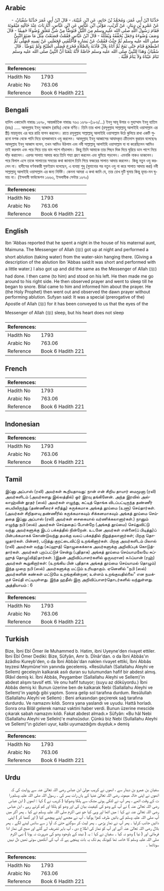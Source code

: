 ## Arabic


<div dir="rtl" lang="ar" style={{fontSize:'larger',backgroundColor:'#f8f9fa',padding:20}}>
حَدَّثَنَا ابْنُ أَبِي عُمَرَ، وَمُحَمَّدُ بْنُ حَاتِمٍ، عَنِ ابْنِ عُيَيْنَةَ، - قَالَ ابْنُ أَبِي عُمَرَ حَدَّثَنَا سُفْيَانُ، - عَنْ عَمْرِو بْنِ دِينَارٍ، عَنْ كُرَيْبٍ، مَوْلَى ابْنِ عَبَّاسٍ عَنِ ابْنِ عَبَّاسٍ، أَنَّهُ بَاتَ عِنْدَ خَالَتِهِ مَيْمُونَةَ فَقَامَ رَسُولُ اللَّهِ صلى الله عليه وسلم مِنَ اللَّيْلِ فَتَوَضَّأَ مِنْ شَنٍّ مُعَلَّقٍ وُضُوءًا خَفِيفًا - قَالَ وَصَفَ وُضُوءَهُ وَجَعَلَ يُخَفِّفُهُ وَيُقَلِّلُهُ - قَالَ ابْنُ عَبَّاسٍ فَقُمْتُ فَصَنَعْتُ مِثْلَ مَا صَنَعَ النَّبِيُّ صلى الله عليه وسلم ثُمَّ جِئْتُ فَقُمْتُ عَنْ يَسَارِهِ فَأَخْلَفَنِي فَجَعَلَنِي عَنْ يَمِينِهِ فَصَلَّى ثُمَّ اضْطَجَعَ فَنَامَ حَتَّى نَفَخَ ثُمَّ أَتَاهُ بِلاَلٌ فَآذَنَهُ بِالصَّلاَةِ فَخَرَجَ فَصَلَّى الصُّبْحَ وَلَمْ يَتَوَضَّأْ ‏.‏ قَالَ سُفْيَانُ وَهَذَا لِلنَّبِيِّ صلى الله عليه وسلم خَاصَّةً لأَنَّهُ بَلَغَنَا أَنَّ النَّبِيَّ صلى الله عليه وسلم تَنَامُ عَيْنَاهُ وَلاَ يَنَامُ قَلْبُهُ ‏.‏
</div>
<div style={{backgroundColor:'#f8f9fa',padding:20, marginBottom: 10}}><table> <thead> <tr> <th>References:</th> <th></th> </tr> </thead> <tbody><tr><td>Hadith No</td><td>1793</td></tr><tr><td>Arabic No</td><td>763.06</td></tr><tr><td>Reference</td><td>Book 6 Hadith 221</td></tr></tbody></table></div>

## Bengali


<div dir="ltr" lang="bn" style={{fontSize:'larger',backgroundColor:'#f8f9fa',padding:20}}>
হাদিস একাডেমি নাম্বারঃ ১৬৭৮, আন্তর্জাতিক নাম্বারঃ ৭৬৩ ১৬৭৮-(১৮৬/...) ইবনু আবূ উমার ও মুহাম্মাদ ইবনু হাতিম (রহঃ) ..... আবদুল্লাহ ইবনু আব্বাস (রাযিঃ) থেকে বর্ণিত। তিনি তার খালা (রসূলুল্লাহ সাল্লাল্লাহু আলাইহি ওয়াসাল্লাম এর স্ত্রী) মায়মূনাহ এর ঘরে রাত্রি যাপন করলেন। রাতে রসূলুল্লাহ সাল্লাল্লাহু আলাইহি ওয়াসাল্লাম উঠে ঝুলিয়ে রাখা একটি পুরনো মশক থেকে পানি নিয়ে হালকাভাবে ওযু করলেন। আবদুল্লাহ ইবনু আব্বাসের আযাদকৃত ক্রীতদাস কুরায়ব বলেছেনঃ আবদুল্লাহ ইবনু আব্বাস বলেন, তখন আমিও উঠলাম এবং নবী সাল্লাল্লাহু আলাইহি ওয়াসাল্লাম যা যা করেছিলেন আমিও তাই করলাম এবং পরে গিয়ে তার বাম পাশে দাঁড়ালাম। কিন্তু তিনি আমাকে তার পিছন দিক দিয়ে ঘুরিয়ে ডান পাশে নিয়ে দাঁড় করালেন। এরপর সালাত আদায় করে তিনি শয্যা গ্রহণ করলেন এবং ঘুমিয়ে পড়লেন। এমনকি নাকও ডাকলেন। পরে বিলাল এসে তাকে সালাতের সময়ের কথা জানালে তিনি গিয়ে ফজরের সালাত আদায় করলেন। কিন্তু নতুন ওযু করলেন না। হাদীসের বর্ণনাকারী সুফইয়ান বলেছেন, এ ব্যবস্থা শুধু (ঘুমানোর পর নতুন ওযু না করে সালাত আদায় করা) নবী সাল্লাল্লাহু আলাইহি ওয়াসাল্লাম এর জন্য নির্দিষ্ট। কেননা আমরা এ কথা জানি যে, তার চোখ দুটি ঘুমায় কিন্তু হৃদয়-মন ঘুমায় না। (ইসলামী ফাউন্ডেশন ১৬৬৩, ইসলামীক সেন্টার ১৬৭০)
</div>
<div style={{backgroundColor:'#f8f9fa',padding:20, marginBottom: 10}}><table> <thead> <tr> <th>References:</th> <th></th> </tr> </thead> <tbody><tr><td>Hadith No</td><td>1793</td></tr><tr><td>Arabic No</td><td>763.06</td></tr><tr><td>Reference</td><td>Book 6 Hadith 221</td></tr></tbody></table></div>

## English


<div dir="ltr" lang="en" style={{fontSize:'larger',backgroundColor:'#f8f9fa',padding:20}}>
Ibn 'Abbas reported that he spent a night in the house of his maternal aunt, Maimuna. The Messenger of Allah (ﷺ) got up at night and performed a short ablution (taking water) from the water-skin hanging there. (Giving a description of the ablution Ibn 'Abbas said:It was short and performed with a little water.) I also got up and did the same as the Messenger of Allah (ﷺ) had done. I then came (to him) and stood on his left. He then made me go around to his right side. He then observed prayer and went to sleep till he began to snore. Bilal came to him and informed him about the prayer. He (the Holy Prophet) then went out and observed the dawn prayer without performing ablution. Sufyan said: It was a special (prerogative of the) Apostle of Allah (ﷺ) for it has been conveyed to us that the eyes of the Messenger of Allah (ﷺ) sleep, but his heart does not sleep
</div>
<div style={{backgroundColor:'#f8f9fa',padding:20, marginBottom: 10}}><table> <thead> <tr> <th>References:</th> <th></th> </tr> </thead> <tbody><tr><td>Hadith No</td><td>1793</td></tr><tr><td>Arabic No</td><td>763.06</td></tr><tr><td>Reference</td><td>Book 6 Hadith 221</td></tr></tbody></table></div>

## French


<div dir="ltr" lang="fr" style={{fontSize:'larger',backgroundColor:'#f8f9fa',padding:20}}>

</div>
<div style={{backgroundColor:'#f8f9fa',padding:20, marginBottom: 10}}><table> <thead> <tr> <th>References:</th> <th></th> </tr> </thead> <tbody><tr><td>Hadith No</td><td>1793</td></tr><tr><td>Arabic No</td><td>763.06</td></tr><tr><td>Reference</td><td>Book 6 Hadith 221</td></tr></tbody></table></div>

## Indonesian


<div dir="ltr" lang="id" style={{fontSize:'larger',backgroundColor:'#f8f9fa',padding:20}}>

</div>
<div style={{backgroundColor:'#f8f9fa',padding:20, marginBottom: 10}}><table> <thead> <tr> <th>References:</th> <th></th> </tr> </thead> <tbody><tr><td>Hadith No</td><td>1793</td></tr><tr><td>Arabic No</td><td>763.06</td></tr><tr><td>Reference</td><td>Book 6 Hadith 221</td></tr></tbody></table></div>

## Tamil


<div dir="ltr" lang="ta" style={{fontSize:'larger',backgroundColor:'#f8f9fa',padding:20}}>
இப்னு அப்பாஸ் (ரலி) அவர்கள் கூறியதாவது: நான் என் சிறிய தாயார் மைமூனா (ரலி) அவர்களிடம் (அவர்களது இல்லத்தில்) ஓர் இரவு தங்கினேன். அந்த இரவில் அல்லாஹ்வின் தூதர் (ஸல்) அவர்கள் எழுந்து, கட்டித் தொங்க விடப்பட்டிருந்த தண்ணீர் பையிலிருந்து (தண்ணீரைச் சரித்து) சுருக்கமாக அங்கத் தூய்மை (உளூ) செய்தார்கள். (அவர்கள் சிறிதளவு தண்ணீரில் சுருக்கமாகவும் சிக்கனமாகவும் அங்கத் தூய்மை செய்ததை இப்னு அப்பாஸ் (ரலி) அவர்கள் சைகையால் வர்ணிக்கலானார்கள்.) நானும் எழுந்து நபி (ஸல்) அவர்கள் செய்ததைப் போன்றே (அங்கத் தூய்மை) செய்துவிட்டு வந்து அவர்களுக்கு இடப் பக்கத்தில் நின்றேன். உடனே அவர்கள் என்னை(ப் பிடித்து)ப் பின்பக்கமாகக் கொண்டுவந்து தமக்கு வலப் பக்கத்தில் நிறுத்தலானார்கள்; பிறகு தொழுதார்கள். பின்னர், படுத்து குறட்டைவிட்டு உறங்கினார்கள். பிறகு அவர்களிடம் பிலால் (ரலி) அவர்கள் வந்து (சுப்ஹுத்) தொழுகைக்காக அவர்களுக்கு அறிவிப்புக் கொடுத்தார்கள். அவர்கள் புறப்பட்டுச் சென்று (புதிதாக) அங்கத் தூய்மை செய்யாமலேயே சுப்ஹுத் தொழு(வித்)தார்கள். )இதன் அறிவிப்பாளர்களில் ஒருவரான) சுஃப்யான் (ரஹ்) அவர்கள் கூறுகிறார்கள்: (உறங்கிய பின் புதிதாக அங்கத் தூய்மை செய்யாமல் தொழும்) இந்த முறை நபி (ஸல்) அவர்களுக்கு மட்டும் உரியதாகும். ஏனெனில் "நபி (ஸல்) அவர்களின் கண்கள் மட்டுமே உறங்குகின்றன; உள்ளம் உறங்குவதில்லை" என நமக்குச் செய்தி எட்டியுள்ளது. இந்த ஹதீஸ் இரு அறிவிப்பாளர்தொடர்களில் வந்துள்ளது. அத்தியாயம் : 6
</div>
<div style={{backgroundColor:'#f8f9fa',padding:20, marginBottom: 10}}><table> <thead> <tr> <th>References:</th> <th></th> </tr> </thead> <tbody><tr><td>Hadith No</td><td>1793</td></tr><tr><td>Arabic No</td><td>763.06</td></tr><tr><td>Reference</td><td>Book 6 Hadith 221</td></tr></tbody></table></div>

## Turkish


<div dir="ltr" lang="tr" style={{fontSize:'larger',backgroundColor:'#f8f9fa',padding:20}}>
Bize, İbni Ebî Ömer ile Muhammed b. Hatim, ibni Uyeyne'den rivayet ettiler. İbni Ebî Ömer Dediki: Bize, Süfyân, Amr b. Dînâr'dan. o da İbni Abbâs'ın âzâdlısı Kureyb'den, o da İbni Abbâs'dan naklen rivayet ettiki, İbni Abbâs teyzesi Meymûne'nin yanında gecelemiş. «Resûlullah (Sallallahu Aleyhi ve Sellem) geceleyin kalkarak asılı duran su tulumundan hafif bir abdest almış. (Râvî demiş ki. İbni Abbâs, Peygamber (Sallallahu Aleyhi ve Sellem)'in abdest alışını tavsif etti. Ve onu hafif tutuyor; (suyu az döküyordu.) İbni Abbâs demiş ki: Bunun üzerine ben de kalkarak Nebi (Sallallahu Aleyhi ve Sellem)'in yaptığı gibi yaptım. Sonra gelip sol tarafına durdum. Resûlullah (Sallallahu Aleyhi ve Sellem) : Beni arkasından geçirerek sağ tarafına durdurdu. Ve namazını kıldı. Sonra yana yaslandı ve uyudu. Hattâ horladı. Sonra ona Bilâl gelerek namaz vaktini haber verdi. Bunun üzerine mescide çıkarak sabah namazını kıldı. Fakat abdest almadı.» Süfyân: «Bu hâl Nebi (Sallallahu Aleyhi ve Selleln)'e mahsûsdur. Çünkü biz Nebi (Sullallahu Aleyhi ve Sellem)'\n gözleri uyur, kalbi uyumazdığını duyduk.» demiş
</div>
<div style={{backgroundColor:'#f8f9fa',padding:20, marginBottom: 10}}><table> <thead> <tr> <th>References:</th> <th></th> </tr> </thead> <tbody><tr><td>Hadith No</td><td>1793</td></tr><tr><td>Arabic No</td><td>763.06</td></tr><tr><td>Reference</td><td>Book 6 Hadith 221</td></tr></tbody></table></div>

## Urdu


<div dir="rtl" lang="ur" style={{fontSize:'larger',backgroundColor:'#f8f9fa',padding:20}}>
سفیان بن عمرو بن دینار سے ، انھوں نے کریب مولیٰ ابن عباس رضی اللہ تعالیٰ عنہ سے روایت کی کہ انھوں نے اپنی خالہ میمونہ رضی اللہ تعالیٰ عنہا کے ہاں رات بسر کی ۔ رسول اللہ صلی اللہ علیہ وسلم را ت کے وقت اٹھے ، پھر آپ نے لٹکی ہوئی مشک سے ہلکا وضوکیا ( کریب نے ) کہا : انھوں ( ابن عباس رضی اللہ تعالیٰ عنہ ) نے آپ کے وضو کی کیفیت بیان کی اور وضو کو ہلکا اور کم کرتے رہے ، ابن عباس رضی اللہ تعالیٰ عنہ نے کہا : میں اٹھا اور وہی کیا جو نبی اکرم صلی اللہ علیہ وسلم نے کیا ۔ پھر آکر میں آپ صلی اللہ علیہ وسلم کی بائیں طرف کھڑا ہوگیا ، آپ نے مجھے اپنے پیچھے کیا ( اور گھما کر ) اپنی دائیں جانب کرلیا ۔ پھر آپ نے نماز پڑھی ۔ پھر لیٹ کر سوگئے حتیٰ کہ آوا ز سے سانس لینے لگے ۔ پھر بلال رضی اللہ تعالیٰ عنہ آئے اور آپ کو نماز کی اطلاع دی ، آپ باہر تشریف لے گئے اور صبح کی نماز ادا فرمائی اور ( نیا ) وضو نہ کیا ۔ سفیان نے کہا : یہ ( نیند کے باوجود وضو کی ضرورت نہ ہونا ) نبی اکرم صلی اللہ علیہ وسلم کا خاصہ تھا کیونکہ ہم تک یہ بات پہنچی ہے کہ آپ کی آنکھیں سوتی تھیں دل نہیں سوتاتھا ۔
</div>
<div style={{backgroundColor:'#f8f9fa',padding:20, marginBottom: 10}}><table> <thead> <tr> <th>References:</th> <th></th> </tr> </thead> <tbody><tr><td>Hadith No</td><td>1793</td></tr><tr><td>Arabic No</td><td>763.06</td></tr><tr><td>Reference</td><td>Book 6 Hadith 221</td></tr></tbody></table></div>